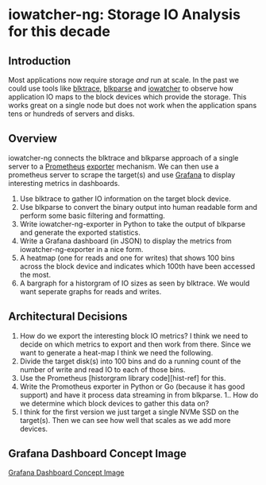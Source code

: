 # iowatcher-ng: Storage IO Analysis for this decade

## Introduction

Most applications now require storage *and* run at scale. In the past
we could use tools like [blktrace][blktrace-ref],
[blkparse][blkparse-ref] and [iowatcher][iowatcher-ref] to observe how
application IO maps to the block devices which provide the
storage. This works great on a single node but does not work when the
application spans tens or hundreds of servers and disks.

## Overview

iowatcher-ng connects the blktrace and blkparse approach of a single
server to a [Prometheus][prom-ref] [exporter][export-ref]
mechanism. We can then use a prometheus server to scrape the target(s)
and use [Grafana][graf-ref] to display interesting metrics in
dashboards.

1. Use blktrace to gather IO information on the target block device.
1. Use blkparse to convert the binary output into human readable form
and perform some basic filtering and formatting.
1. Write iowatcher-ng-exporter in Python to take the output of blkparse
and generate the exported statistics.
1. Write a Grafana dashboard (in JSON) to display the metrics from
iowatcher-ng-exporter in a nice form.
  1. A heatmap (one for reads and one for writes) that shows 100 bins
  across the block device and indicates which 100th have been accessed
  the most.
  1. A bargraph for a historgram of IO sizes as seen by blktrace. We
  would want seperate graphs for reads and writes.

## Architectural Decisions

1. How do we export the interesting block IO metrics? I think we need
to decide on which metrics to export and then work from there. Since
we want to generate a heat-map I think we need the following.
  1. Divide the target disk(s) into 100 bins and do a running count of
  the number of write and read IO to each of those bins.
  2. Use the Prometheus [historgram library code][hist-ref] for this.
  3. Write the Promotheus exporter in Python or Go (because it has
  good support) and have it process data streaming in from blkparse.
1.. How do we determine which block devices to gather this data on?
  1. I think for the first version we just target a single NVMe SSD on
  the target(s). Then we can see how well that scales as we add more
  devices.

## Grafana Dashboard Concept Image

[Grafana Dashboard Concept Image](./.grafana-concept.jpg?raw=true
"Grafana Dashboard Concept")

[blktrace-ref]: https://linux.die.net/man/8/blktrace
[blkparse-ref]: https://linux.die.net/man/1/blkparse
[iowatcher-ref]: https://man7.org/linux/man-pages/man1/iowatcher.1.html
[prom-ref]: https://prometheus.io/
[export-ref]: https://prometheus.io/docs/instrumenting/writing_exporters/
[graf-ref]: https://grafana.com/